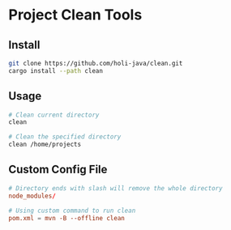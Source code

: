 # Project Clean Tools

## Install

```bash
git clone https://github.com/holi-java/clean.git
cargo install --path clean
```

## Usage 

```bash
# Clean current directory
clean

# Clean the specified directory
clean /home/projects
```

## Custom Config File

```toml
# Directory ends with slash will remove the whole directory
node_modules/

# Using custom command to run clean
pom.xml = mvn -B --offline clean
```
